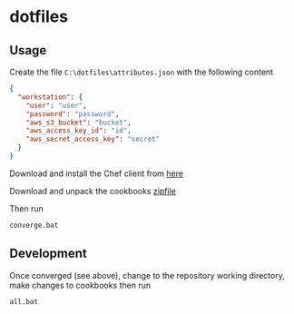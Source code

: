 dotfiles
========

Usage
-----

Create the file `C:\dotfiles\attributes.json` with the following content

```json
{
  "workstation": {
    "user": "user",
    "password": "password",
    "aws_s3_bucket": "bucket",
    "aws_access_key_id": "id",
    "aws_secret_access_key": "secret"
  }
}
```

Download and install the Chef client from [here](https://www.chef.io/download-chef-client/)

Download and unpack the cookbooks [zipfile](https://github.com/pghalliday/dotfiles-windows/zip/vendor)

Then run

```sh
converge.bat
```

Development
-----------

Once converged (see above), change to the repository working directory, make changes to cookbooks then run

```sh
all.bat
```
